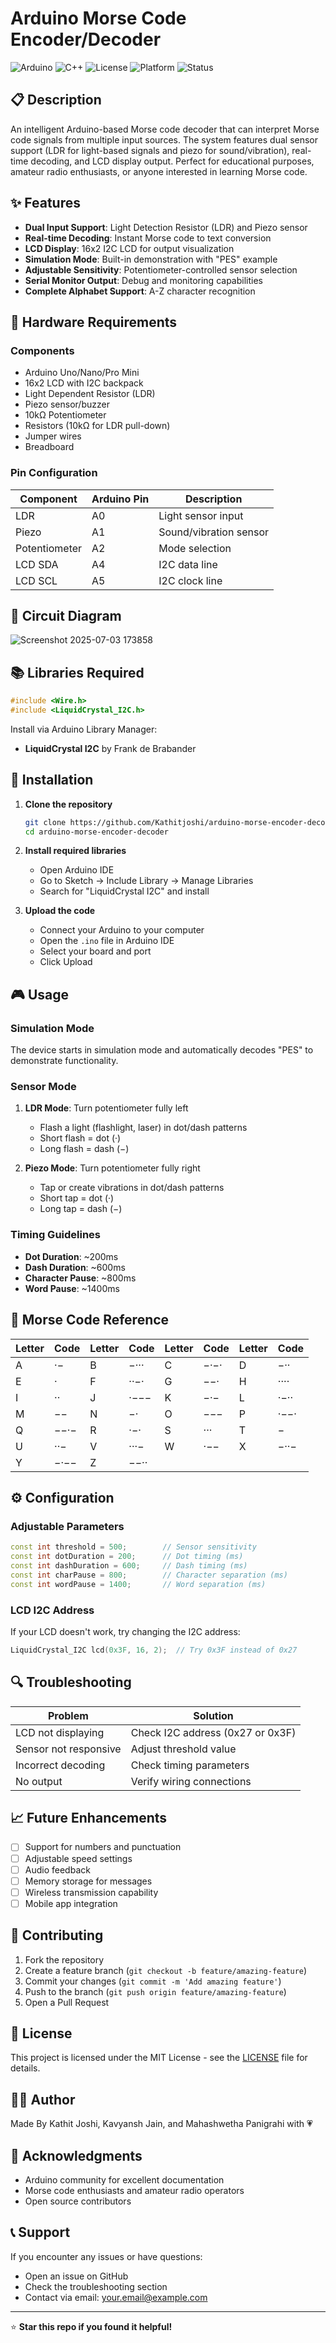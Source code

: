 # Arduino Morse Code Encoder/Decoder

![Arduino](https://img.shields.io/badge/Arduino-00979D?style=for-the-badge&logo=Arduino&logoColor=white)
![C++](https://img.shields.io/badge/C%2B%2B-00599C?style=for-the-badge&logo=c%2B%2B&logoColor=white)
![License](https://img.shields.io/badge/License-MIT-yellow.svg?style=for-the-badge)
![Platform](https://img.shields.io/badge/Platform-Arduino-blue.svg?style=for-the-badge)
![Status](https://img.shields.io/badge/Status-Active-success.svg?style=for-the-badge)

## 📋 Description

An intelligent Arduino-based Morse code decoder that can interpret Morse code signals from multiple input sources. The system features dual sensor support (LDR for light-based signals and piezo for sound/vibration), real-time decoding, and LCD display output. Perfect for educational purposes, amateur radio enthusiasts, or anyone interested in learning Morse code.

## ✨ Features

- **Dual Input Support**: Light Detection Resistor (LDR) and Piezo sensor
- **Real-time Decoding**: Instant Morse code to text conversion
- **LCD Display**: 16x2 I2C LCD for output visualization
- **Simulation Mode**: Built-in demonstration with "PES" example
- **Adjustable Sensitivity**: Potentiometer-controlled sensor selection
- **Serial Monitor Output**: Debug and monitoring capabilities
- **Complete Alphabet Support**: A-Z character recognition

## 🔧 Hardware Requirements

### Components
- Arduino Uno/Nano/Pro Mini
- 16x2 LCD with I2C backpack
- Light Dependent Resistor (LDR)
- Piezo sensor/buzzer
- 10kΩ Potentiometer
- Resistors (10kΩ for LDR pull-down)
- Jumper wires
- Breadboard

### Pin Configuration
| Component | Arduino Pin | Description |
|-----------|-------------|-------------|
| LDR | A0 | Light sensor input |
| Piezo | A1 | Sound/vibration sensor |
| Potentiometer | A2 | Mode selection |
| LCD SDA | A4 | I2C data line |
| LCD SCL | A5 | I2C clock line |

## 🔌 Circuit Diagram

![Screenshot 2025-07-03 173858](https://github.com/user-attachments/assets/a0e040a7-a9ef-4d21-9b23-af23b8d6466e)


## 📚 Libraries Required

```cpp
#include <Wire.h>
#include <LiquidCrystal_I2C.h>
```

Install via Arduino Library Manager:
- **LiquidCrystal I2C** by Frank de Brabander

## 🚀 Installation

1. **Clone the repository**
   ```bash
   git clone https://github.com/Kathitjoshi/arduino-morse-encoder-decoder.git
   cd arduino-morse-encoder-decoder
   ```

2. **Install required libraries**
   - Open Arduino IDE
   - Go to Sketch → Include Library → Manage Libraries
   - Search for "LiquidCrystal I2C" and install

3. **Upload the code**
   - Connect your Arduino to your computer
   - Open the `.ino` file in Arduino IDE
   - Select your board and port
   - Click Upload

## 🎮 Usage

### Simulation Mode
The device starts in simulation mode and automatically decodes "PES" to demonstrate functionality.

### Sensor Mode
1. **LDR Mode**: Turn potentiometer fully left
   - Flash a light (flashlight, laser) in dot/dash patterns
   - Short flash = dot (·)
   - Long flash = dash (−)

2. **Piezo Mode**: Turn potentiometer fully right
   - Tap or create vibrations in dot/dash patterns
   - Short tap = dot (·)
   - Long tap = dash (−)

### Timing Guidelines
- **Dot Duration**: ~200ms
- **Dash Duration**: ~600ms
- **Character Pause**: ~800ms
- **Word Pause**: ~1400ms

## 📖 Morse Code Reference

| Letter | Code | Letter | Code | Letter | Code | Letter | Code |
|--------|------|--------|------|--------|------|--------|------|
| A | ·− | B | −··· | C | −·−· | D | −·· |
| E | · | F | ··−· | G | −−· | H | ···· |
| I | ·· | J | ·−−− | K | −·− | L | ·−·· |
| M | −− | N | −· | O | −−− | P | ·−−· |
| Q | −−·− | R | ·−· | S | ··· | T | − |
| U | ··− | V | ···− | W | ·−− | X | −··− |
| Y | −·−− | Z | −−·· | | | | |

## ⚙️ Configuration

### Adjustable Parameters
```cpp
const int threshold = 500;        // Sensor sensitivity
const int dotDuration = 200;      // Dot timing (ms)
const int dashDuration = 600;     // Dash timing (ms)
const int charPause = 800;        // Character separation (ms)
const int wordPause = 1400;       // Word separation (ms)
```

### LCD I2C Address
If your LCD doesn't work, try changing the I2C address:
```cpp
LiquidCrystal_I2C lcd(0x3F, 16, 2);  // Try 0x3F instead of 0x27
```

## 🔍 Troubleshooting

| Problem | Solution |
|---------|----------|
| LCD not displaying | Check I2C address (0x27 or 0x3F) |
| Sensor not responsive | Adjust threshold value |
| Incorrect decoding | Check timing parameters |
| No output | Verify wiring connections |

## 📈 Future Enhancements

- [ ] Support for numbers and punctuation
- [ ] Adjustable speed settings
- [ ] Audio feedback
- [ ] Memory storage for messages
- [ ] Wireless transmission capability
- [ ] Mobile app integration

## 🤝 Contributing

1. Fork the repository
2. Create a feature branch (`git checkout -b feature/amazing-feature`)
3. Commit your changes (`git commit -m 'Add amazing feature'`)
4. Push to the branch (`git push origin feature/amazing-feature`)
5. Open a Pull Request

## 📄 License

This project is licensed under the MIT License - see the [LICENSE](LICENSE) file for details.

## 👨‍💻 Author

 Made By Kathit Joshi, Kavyansh Jain, and Mahashwetha Panigrahi with 💗

## 🙏 Acknowledgments

- Arduino community for excellent documentation
- Morse code enthusiasts and amateur radio operators
- Open source contributors

## 📞 Support

If you encounter any issues or have questions:
- Open an issue on GitHub
- Check the troubleshooting section
- Contact via email: your.email@example.com

---

⭐ **Star this repo if you found it helpful!**
